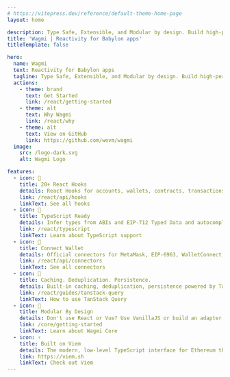 ```yaml
---
# https://vitepress.dev/reference/default-theme-home-page
layout: home

description: Type Safe, Extensible, and Modular by design. Build high-performance blockchain frontends.
title: 'Wagmi | Reactivity for Babylon apps'
titleTemplate: false

hero:
  name: Wagmi
  text: Reactivity for Babylon apps
  tagline: Type Safe, Extensible, and Modular by design. Build high-performance blockchain frontends.
  actions:
    - theme: brand
      text: Get Started
      link: /react/getting-started
    - theme: alt
      text: Why Wagmi
      link: /react/why
    - theme: alt
      text: View on GitHub
      link: https://github.com/wevm/wagmi
  image:
    src: /logo-dark.svg
    alt: Wagmi Logo

features:
  - icon: 🚀
    title: 20+ React Hooks
    details: React Hooks for accounts, wallets, contracts, transactions, signing, ENS, and more.
    link: /react/api/hooks
    linkText: See all hooks
  - icon: 🦄
    title: TypeScript Ready
    details: Infer types from ABIs and EIP-712 Typed Data and autocomplete your way to productivity.
    link: /react/typescript
    linkText: Learn about TypeScript support
  - icon: 💼
    title: Connect Wallet
    details: Official connectors for MetaMask, EIP-6963, WalletConnect, Coinbase Wallet, and more.
    link: /react/api/connectors
    linkText: See all connectors
  - icon: 👟
    title: Caching. Deduplication. Persistence.
    details: Built-in caching, deduplication, persistence powered by TanStack Query.
    link: /react/guides/tanstack-query
    linkText: How to use TanStack Query
  - icon: 🌳
    title: Modular By Design
    details: Don't use React or Vue? Use VanillaJS or build an adapter for your favorite framework.
    link: /core/getting-started
    linkText: Learn about Wagmi Core
  - icon: ✌️
    title: Built on Viem
    details: The modern, low-level TypeScript interface for Ethereum that performs blockchain operations.
    link: https://viem.sh
    linkText: Check out Viem
---
```

